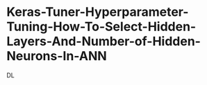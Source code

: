 # Keras-Tuner-Hyperparameter-Tuning-How-To-Select-Hidden-Layers-And-Number-of-Hidden-Neurons-In-ANN
DL
